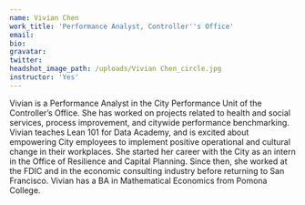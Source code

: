 ```yaml
---
name: Vivian Chen
work_title: 'Performance Analyst, Controller''s Office'
email:
bio:
gravatar:
twitter:
headshot_image_path: /uploads/Vivian Chen_circle.jpg
instructor: 'Yes'
---
```


Vivian is a Performance Analyst in the City Performance Unit of the Controller’s Office. She has worked on projects related to health and social services, process improvement, and citywide performance benchmarking. Vivian teaches Lean 101 for Data Academy, and is excited about empowering City employees to implement positive operational and cultural change in their workplaces. She started her career with the City as an intern in the Office of Resilience and Capital Planning. Since then, she worked at the FDIC and in the economic consulting industry before returning to San Francisco. Vivian has a BA in Mathematical Economics from Pomona College.